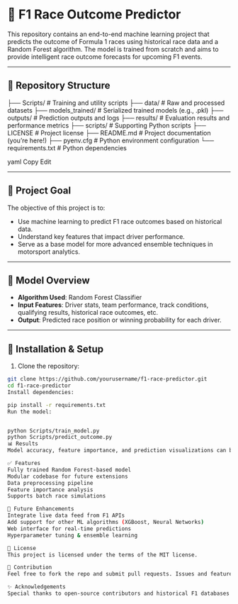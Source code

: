 # 🏁 F1 Race Outcome Predictor

This repository contains an end-to-end machine learning project that predicts the outcome of Formula 1 races using historical race data and a Random Forest algorithm. The model is trained from scratch and aims to provide intelligent race outcome forecasts for upcoming F1 events.

---

## 📂 Repository Structure

├── Scripts/ # Training and utility scripts
├── data/ # Raw and processed datasets
├── models_trained/ # Serialized trained models (e.g., .pkl)
├── outputs/ # Prediction outputs and logs
├── results/ # Evaluation results and performance metrics
├── scripts/ # Supporting Python scripts
├── LICENSE # Project license
├── README.md # Project documentation (you’re here!)
├── pyenv.cfg # Python environment configuration
└── requirements.txt # Python dependencies

yaml
Copy
Edit

---

## 🚀 Project Goal

The objective of this project is to:
- Use machine learning to predict F1 race outcomes based on historical data.
- Understand key features that impact driver performance.
- Serve as a base model for more advanced ensemble techniques in motorsport analytics.

---

## 🧠 Model Overview

- **Algorithm Used**: Random Forest Classifier
- **Input Features**: Driver stats, team performance, track conditions, qualifying results, historical race outcomes, etc.
- **Output**: Predicted race position or winning probability for each driver.

---

## 🔧 Installation & Setup

1. Clone the repository:

```bash
git clone https://github.com/yourusername/f1-race-predictor.git
cd f1-race-predictor
Install dependencies:

pip install -r requirements.txt
Run the model:


python Scripts/train_model.py
python Scripts/predict_outcome.py
📊 Results
Model accuracy, feature importance, and prediction visualizations can be found in the results/ folder. Outputs from the latest race simulations are stored in the outputs/ folder.

✅ Features
Fully trained Random Forest-based model
Modular codebase for future extensions
Data preprocessing pipeline
Feature importance analysis
Supports batch race simulations

📌 Future Enhancements
Integrate live data feed from F1 APIs
Add support for other ML algorithms (XGBoost, Neural Networks)
Web interface for real-time predictions
Hyperparameter tuning & ensemble learning

📜 License
This project is licensed under the terms of the MIT license.

🤝 Contribution
Feel free to fork the repo and submit pull requests. Issues and feature suggestions are welcome!

✨ Acknowledgements
Special thanks to open-source contributors and historical F1 databases that provided the foundational data.


